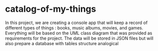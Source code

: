 # catalog-of-my-things
In this project, we are creating a console app that will keep a record of different types of things : books, music albums, movies, and games. Everything will be based on the UML class diagram that was provided as requirements for the project. The data will be stored in JSON files but will also prepare a database with tables structure analogical 
